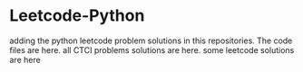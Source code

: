 # Leetcode-Python
adding the python leetcode problem solutions in this repositories. 
The code files are here.
all CTCI problems solutions are here.
some leetcode solutions are here




















































































































































































































































































































































































































































































